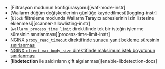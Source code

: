 * [Filtrasyon modunun konfigürasyonu][waf-mode-instr]
* [Wallarm düğüm değişkenlerinin günlüğe kaydedilmesi][logging-instr]
* [`block` filtreleme modunda Wallarm Tarayıcı adreslerinin izin listesine eklenmesi][scanner-allowlisting-instr]
* [`wallarm_process_time_limit` direktifinde tek bir isteğin işlenme süresinin sınırlanması][process-time-limit-instr]
* [NGINX `proxy_read_timeout` direktifinde sunucu yanıt bekleme süresinin sınırlanması](https://nginx.org/en/docs/http/ngx_http_proxy_module.html#proxy_read_timeout)
* [NGINX `client_max_body_size` direktifinde maksimum istek boyutunun sınırlanması](https://nginx.org/en/docs/http/ngx_http_core_module.html#client_max_body_size)
* [**libdetection** ile saldırıların çift algılanması][enable-libdetection-docs]